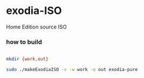 # exodia-ISO
Home Edition source ISO

### how to build 

~~~bash

mkdir {work,out} 

sudo ./makeExodiaISO -v -w work -o out exodia-pure 

~~~
